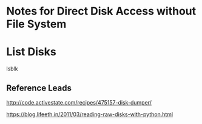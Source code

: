 # Notes for Direct Disk Access without File System

# List Disks
lsblk

## Reference Leads

http://code.activestate.com/recipes/475157-disk-dumper/ 

https://blog.lifeeth.in/2011/03/reading-raw-disks-with-python.html